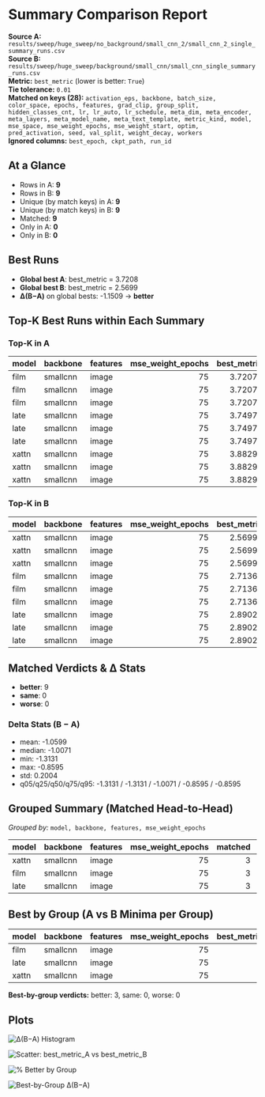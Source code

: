 # Summary Comparison Report

**Source A:** `results/sweep/huge_sweep/no_background/small_cnn_2/small_cnn_2_single_summary_runs.csv`  
**Source B:** `results/sweep/huge_sweep/background/small_cnn/small_cnn_single_summary_runs.csv`  
**Metric:** `best_metric`  (lower is better: `True`)  
**Tie tolerance:** `0.01`  
**Matched on keys (28):** `activation_eps, backbone, batch_size, color_space, epochs, features, grad_clip, group_split, hidden_classes_cnt, lr, lr_auto, lr_schedule, meta_dim, meta_encoder, meta_layers, meta_model_name, meta_text_template, metric_kind, model, mse_space, mse_weight_epochs, mse_weight_start, optim, pred_activation, seed, val_split, weight_decay, workers`  
**Ignored columns:** `best_epoch, ckpt_path, run_id`

## At a Glance

- Rows in A: **9**
- Rows in B: **9**
- Unique (by match keys) in A: **9**
- Unique (by match keys) in B: **9**
- Matched: **9**
- Only in A: **0**
- Only in B: **0**

## Best Runs

- **Global best A**: best_metric = 3.7208
- **Global best B**: best_metric = 2.5699
- **Δ(B−A)** on global bests: -1.1509 → **better**

## Top‑K Best Runs within Each Summary

### Top‑K in A
| model   | backbone   | features   |   mse_weight_epochs |   best_metric |
|:--------|:-----------|:-----------|--------------------:|--------------:|
| film    | smallcnn   | image      |                  75 |       3.72077 |
| film    | smallcnn   | image      |                  75 |       3.72077 |
| film    | smallcnn   | image      |                  75 |       3.72077 |
| late    | smallcnn   | image      |                  75 |       3.74972 |
| late    | smallcnn   | image      |                  75 |       3.74972 |
| late    | smallcnn   | image      |                  75 |       3.74972 |
| xattn   | smallcnn   | image      |                  75 |       3.88299 |
| xattn   | smallcnn   | image      |                  75 |       3.88299 |
| xattn   | smallcnn   | image      |                  75 |       3.88299 |

### Top‑K in B
| model   | backbone   | features   |   mse_weight_epochs |   best_metric |
|:--------|:-----------|:-----------|--------------------:|--------------:|
| xattn   | smallcnn   | image      |                  75 |       2.56991 |
| xattn   | smallcnn   | image      |                  75 |       2.56991 |
| xattn   | smallcnn   | image      |                  75 |       2.56991 |
| film    | smallcnn   | image      |                  75 |       2.71362 |
| film    | smallcnn   | image      |                  75 |       2.71362 |
| film    | smallcnn   | image      |                  75 |       2.71362 |
| late    | smallcnn   | image      |                  75 |       2.89025 |
| late    | smallcnn   | image      |                  75 |       2.89025 |
| late    | smallcnn   | image      |                  75 |       2.89025 |

## Matched Verdicts & Δ Stats

- **better**: 9  
- **same**: 0  
- **worse**: 0  

### Delta Stats (B − A)

- mean: -1.0599
- median: -1.0071
- min: -1.3131
- max: -0.8595
- std: 0.2004
- q05/q25/q50/q75/q95: -1.3131 / -1.3131 / -1.0071 / -0.8595 / -0.8595

## Grouped Summary (Matched Head‑to‑Head)

_Grouped by:_ `model, backbone, features, mse_weight_epochs`

| model   | backbone   | features   |   mse_weight_epochs |   matched |   better |   same |   worse |   delta_mean |   delta_median |   pct_better |
|:--------|:-----------|:-----------|--------------------:|----------:|---------:|-------:|--------:|-------------:|---------------:|-------------:|
| xattn   | smallcnn   | image      |                  75 |         3 |        3 |      0 |       0 |    -1.31308  |      -1.31308  |          100 |
| film    | smallcnn   | image      |                  75 |         3 |        3 |      0 |       0 |    -1.00715  |      -1.00715  |          100 |
| late    | smallcnn   | image      |                  75 |         3 |        3 |      0 |       0 |    -0.859468 |      -0.859468 |          100 |

## Best by Group (A vs B Minima per Group)

| model   | backbone   | features   |   mse_weight_epochs |   best_metric_A_best |   best_metric_B_best |   delta_best_B_minus_A | verdict_best   |
|:--------|:-----------|:-----------|--------------------:|---------------------:|---------------------:|-----------------------:|:---------------|
| film    | smallcnn   | image      |                  75 |              3.72077 |              2.71362 |              -1.00715  | better         |
| late    | smallcnn   | image      |                  75 |              3.74972 |              2.89025 |              -0.859468 | better         |
| xattn   | smallcnn   | image      |                  75 |              3.88299 |              2.56991 |              -1.31308  | better         |

**Best-by-group verdicts:** better: 3, same: 0, worse: 0

## Plots

![Δ(B−A) Histogram](delta_histogram.png)

![Scatter: best_metric_A vs best_metric_B](scatter_A_vs_B.png)

![% Better by Group](grouped_pct_better.png)

![Best-by-Group Δ(B−A)](best_by_group_delta.png)
